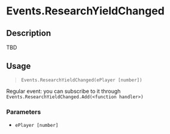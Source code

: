 # Events.ResearchYieldChanged
## Description
TBD

## Usage
> `Events.ResearchYieldChanged(ePlayer [number])`

Regular event: you can subscribe to it through `Events.ResearchYieldChanged.Add(<function handler>)`

### Parameters
- `ePlayer [number]`